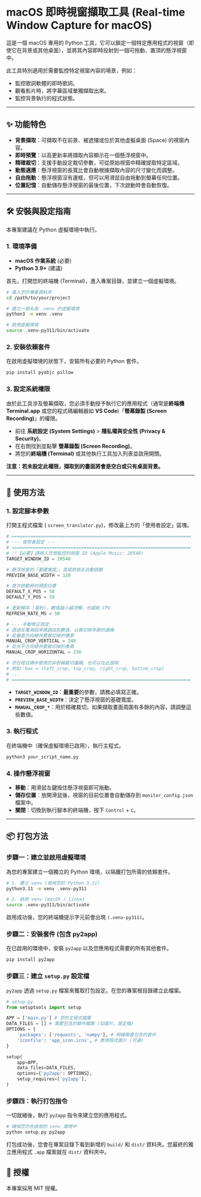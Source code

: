 # macOS 即時視窗擷取工具 (Real-time Window Capture for macOS)

這是一個 macOS 專用的 Python 工具，它可以鎖定一個特定應用程式的視窗（即使它在背景或其他桌面），並將其內容即時投射到一個可拖動、置頂的懸浮視窗中。

此工具特別適用於需要監控特定視窗內容的場景，例如：
* 監控歌詞軟體的即時歌詞。
* 觀看影片時，將字幕區域單獨擷取出來。
* 監控背景執行的程式狀態。



---

## ✨ 功能特色

* **背景擷取**：可擷取不在前景、被遮擋或位於其他虛擬桌面 (Space) 的視窗內容。
* **即時預覽**：以高更新率將擷取內容顯示在一個懸浮視窗中。
* **精確裁切**：支援手動設定裁切參數，可從原始視窗中精確提取特定區域。
* **動態適應**：懸浮視窗的長寬比會自動根據擷取內容的尺寸變化而調整。
* **自由拖動**：懸浮視窗沒有邊框，但可以用滑鼠自由拖動到螢幕任何位置。
* **位置記憶**：自動儲存懸浮視窗的最後位置，下次啟動時會自動恢復。

---

## 🛠️ 安裝與設定指南

本專案建議在 Python 虛擬環境中執行。

### 1. 環境準備

* **macOS 作業系統** (必要)
* **Python 3.9+** (建議)

首先，打開您的終端機 (Terminal)，進入專案目錄，並建立一個虛擬環境。

```bash
# 進入您的專案資料夾
cd /path/to/your/project

# 建立一個名為 .venv 的虛擬環境
python3 -m venv .venv

# 啟用虛擬環境
source .venv-py311/bin/activate
```

### 2. 安裝依賴套件

在啟用虛擬環境的狀態下，安裝所有必要的 Python 套件。

```bash
pip install pyobjc pillow
```

### 3. 設定系統權限

由於此工具涉及螢幕擷取，您必須手動授予執行它的應用程式（通常是**終端機 Terminal.app** 或您的程式碼編輯器如 **VS Code**)「**螢幕錄製 (Screen Recording)**」的權限。

* 前往 **系統設定 (System Settings)** > **隱私權與安全性 (Privacy & Security)**。
* 在右側找到並點擊 **螢幕錄製 (Screen Recording)**。
* 將您的**終端機 (Terminal)** 或其他執行工具加入列表並啟用開關。

**注意：若未設定此權限，擷取到的畫面將會是空白或只有桌面背景。**

---

## 🚀 使用方法

### 1. 設定腳本參數

打開主程式檔案 ( `screen_translator.py`)，修改最上方的「使用者設定」區塊。

```python
# ===================================================================
# --- 使用者設定 ---
# ===================================================================
# !!【必要】請填入您想監控的視窗 ID (Apple Music: 20540)
TARGET_WINDOW_ID = 20540

# 懸浮視窗的「基礎寬度」，高度將依此自動調整
PREVIEW_BASE_WIDTH = 120

# 首次啟動時的預設位置
DEFAULT_X_POS = 50
DEFAULT_Y_POS = 50

# 更新頻率 (毫秒)，數值越小越流暢，也越耗 CPU
REFRESH_RATE_MS = 50

# --- 手動修正設定 ---
# 透過反覆測試來微調這些數值，以裁切掉多餘的邊緣
# 從垂直方向總共要裁切掉的像素
MANUAL_CROP_VERTICAL = 240
# 從水平方向總共要裁切掉的像素
MANUAL_CROP_HORIZONTAL = 230 

# 您在程式碼中使用的非對稱裁切邏輯，也可以在此說明
# 例如：box = (left_crop, top_crop, right_crop, bottom_crop)
# ...
# ===================================================================
```

* **`TARGET_WINDOW_ID`**：**最重要**的參數，請務必填寫正確。
* **`PREVIEW_BASE_WIDTH`**：決定了懸浮視窗的基礎寬度。
* **`MANUAL_CROP_*`**：用於精確裁切。如果擷取畫面周圍有多餘的內容，請調整這些數值。

### 3. 執行程式

在終端機中（確保虛擬環境已啟用），執行主程式。

```bash
python3 your_script_name.py
```

### 4. 操作懸浮視窗

* **移動**：用滑鼠左鍵按住懸浮視窗即可拖動。
* **儲存位置**：放開滑鼠後，視窗的目前位置會自動儲存到 `monitor_config.json` 檔案中。
* **關閉**：切換到執行腳本的終端機，按下 `Control` + `C`。

---

## 📦 打包方法
### 步驟一：建立並啟用虛擬環境

為您的專案建立一個獨立的 Python 環境，以隔離打包所需的依賴套件。

```bash
# 1. 建立 venv (使用您的 Python 3.11)
python3.11 -m venv .venv-py311

# 2. 啟用 venv (macOS / Linux)
source .venv-py311/bin/activate
```
啟用成功後，您的終端機提示字元前會出現 `(.venv-py311)`。

### 步驟二：安裝套件 (包含 py2app)

在已啟用的環境中，安裝 `py2app` 以及您應用程式需要的所有其他套件。

```bash
pip install py2app
```

### 步驟三：建立 `setup.py` 設定檔

`py2app` 透過 `setup.py` 檔案來獲取打包設定。在您的專案根目錄建立此檔案。

```python
# setup.py
from setuptools import setup

APP = ['main.py'] # 您的主程式檔案
DATA_FILES = [] # 需要包含的額外檔案 (如圖片、設定檔)
OPTIONS = {
    'packages': ['requests', 'numpy'], # 明確需要包含的套件
    'iconfile': 'app_icon.icns', # 應用程式圖示 (可選)
}

setup(
    app=APP,
    data_files=DATA_FILES,
    options={'py2app': OPTIONS},
    setup_requires=['py2app'],
)
```

### 步驟四：執行打包指令

一切就緒後，執行 `py2app` 指令來建立您的應用程式。

```bash
# 確保您仍在啟用的 venv 環境中
python setup.py py2app
```

打包成功後，您會在專案目錄下看到新增的 `build/` 和 `dist/` 資料夾。您最終的獨立應用程式 `.app` 檔案就在 `dist/` 資料夾中。

## 📝 授權

本專案採用 MIT 授權。